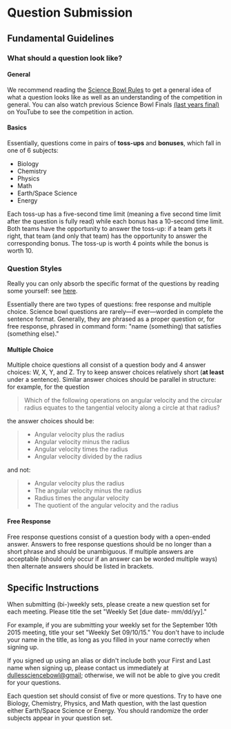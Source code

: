 # Question Submission

## Fundamental Guidelines

### What should a question look like?

#### General

We recommend reading the [Science Bowl Rules](http://science.energy.gov/~/media/wdts/nsb/pdf/coordinator%20resources/2015_nsb_rules.pdf) to get a general idea of what a question looks like as well as an understanding of the competition in general. You can also watch previous Science Bowl Finals [(last years final)](https://www.youtube.com/watch?v=yA6Lhv3FcSU) on YouTube to see the competition in action.

#### Basics

Essentially, questions come in pairs of **toss-ups** and **bonuses**, which fall in one of 6 subjects:

* Biology
* Chemistry
* Physics
* Math
* Earth/Space Science
* Energy

Each toss-up has a five-second time limit (meaning a five second time limit after the question is fully read) while each bonus has a 10-second time limit. Both teams have the opportunity to answer the toss-up: if a team gets it right, that team (and only that team) has the opportunity to answer the corresponding bonus. The toss-up is worth 4 points while the bonus is worth 10.

### Question Styles
Really you can only absorb the specific format of the questions by reading some yourself: see [here](http://science.energy.gov/wdts/nsb/high-school/high-school-regionals/hs-rules-forms-resources/sample-science-bowl-questions/).

Essentially there are two types of questions: free response and multiple choice. Science bowl questions are rarely—if ever—worded in complete the sentence format. Generally, they are phrased as a proper question or, for free response, phrased in command form: "name (something) that satisfies (something else)."

#### Multiple Choice

Multiple choice questions all consist of a question body and 4 answer choices: W, X, Y, and Z.  Try to keep answer choices relatively short (**at least** under a sentence). Similar answer choices should be parallel in structure: for example, for the question

> Which of the following operations on angular velocity and the circular radius equates to the tangential velocity along a circle at that radius?

the answer choices should be:
> * Angular velocity plus the radius
> * Angular velocity minus the radius
> * Angular velocity times the radius
> * Angular velocity divided by the radius

and not:
> * Angular velocity plus the radius
> * The angular velocity minus the radius
> * Radius times the angular velocity
> * The quotient of the angular velocity and the radius

#### Free Response

Free response questions consist of a question body with a open-ended answer. Answers to free response questions should be no longer than a short phrase and should be unambiguous. If multiple answers are acceptable (should only occur if an answer can be worded multiple ways) then alternate answers should be listed in brackets. 

## Specific Instructions
When submitting (bi-)weekly sets, please create a new question set for each meeting. Please title the set "Weekly Set [due date- mm/dd/yy]."

For example, if you are submitting your weekly set for the September 10th 2015 meeting, title your set "Weekly Set 09/10/15." You don't have to include your name in the title, as long as you filled in your name correctly when signing up. 

If you signed up using an alias or didn't include both your First and Last name when signing up, please contact us immediately at <dullessciencebowl@gmail>; otherwise, we will not be able to give you credit for your questions.

Each question set should consist of five or more questions. Try to have one Biology, Chemistry, Physics, and Math question, with the last question either Earth/Space Science or Energy. You should randomize the order subjects appear in your question set.

